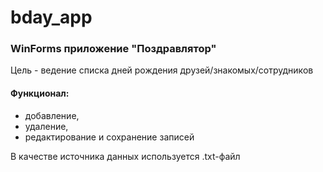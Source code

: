 # bday_app

### WinForms приложение "Поздравлятор" ###
Цель - ведение списка дней рождения друзей/знакомых/сотрудников
#### Функционал: ####
<ul>
  <li>добавление, </li>
  <li>удаление, </li>
  <li>редактирование и сохранение записей</li></ul>

В качестве источника данных используется .txt-файл
